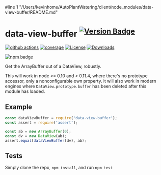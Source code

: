 #line 1 "/Users/kevinhome/AutoPlantWatering/client/node_modules/data-view-buffer/README.md"
# data-view-buffer <sup>[![Version Badge][npm-version-svg]][package-url]</sup>

[![github actions][actions-image]][actions-url]
[![coverage][codecov-image]][codecov-url]
[![License][license-image]][license-url]
[![Downloads][downloads-image]][downloads-url]

[![npm badge][npm-badge-png]][package-url]

Get the ArrayBuffer out of a DataView, robustly.

This will work in node <= 0.10 and < 0.11.4, where there's no prototype accessor, only a nonconfigurable own property.
It will also work in modern engines where `DataView.prototype.buffer` has been deleted after this module has loaded.

## Example

```js
const dataViewBuffer = require('data-view-buffer');
const assert = require('assert');

const ab = new ArrayBuffer(0);
const dv = new DataView(ab);
assert.equal(dataViewBuffer(dv), ab);
```

## Tests
Simply clone the repo, `npm install`, and run `npm test`

[package-url]: https://npmjs.org/package/data-view-buffer
[npm-version-svg]: https://versionbadg.es/ljharb/data-view-buffer.svg
[deps-svg]: https://david-dm.org/ljharb/data-view-buffer.svg
[deps-url]: https://david-dm.org/ljharb/data-view-buffer
[dev-deps-svg]: https://david-dm.org/ljharb/data-view-buffer/dev-status.svg
[dev-deps-url]: https://david-dm.org/ljharb/data-view-buffer#info=devDependencies
[npm-badge-png]: https://nodei.co/npm/data-view-buffer.png?downloads=true&stars=true
[license-image]: https://img.shields.io/npm/l/data-view-buffer.svg
[license-url]: LICENSE
[downloads-image]: https://img.shields.io/npm/dm/data-view-buffer.svg
[downloads-url]: https://npm-stat.com/charts.html?package=data-view-buffer
[codecov-image]: https://codecov.io/gh/ljharb/data-view-buffer/branch/main/graphs/badge.svg
[codecov-url]: https://app.codecov.io/gh/ljharb/data-view-buffer/
[actions-image]: https://img.shields.io/endpoint?url=https://github-actions-badge-u3jn4tfpocch.runkit.sh/ljharb/data-view-buffer
[actions-url]: https://github.com/ljharb/data-view-buffer/actions
